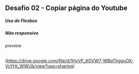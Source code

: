 ## Desafio 02 - Copiar página do Youtube

##### Uso de Flexbox

##### Não responsivo

###### preview

(https://drive.google.com/file/d/1HvVF_KOVW7-WBpThgguOX-VcYHt_WWUb/view?usp=sharing)
